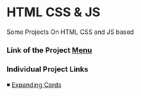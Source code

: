 # HTML CSS & JS

Some Projects On HTML CSS and JS based

### Link of the Project [Menu](https://mridul2820.github.io/html-css-js-projects/)

### Individual Project Links

◾ [Expanding Cards](https://mridul2820.github.io/html-css-js-projects/projects/expanding-cards/index.html)
<br/>
